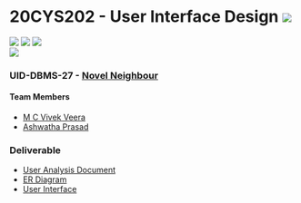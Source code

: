 # 20CYS202 - User Interface Design ![](https://img.shields.io/badge/-Completed-darkgreen)
![](https://img.shields.io/badge/Batch-21CYS-lightgreen) ![](https://img.shields.io/badge/UG-blue) ![](https://img.shields.io/badge/Subject-UID-blue) <br/>
![](https://img.shields.io/badge/Category-BRIG-purple)

### UID-DBMS-27 - [Novel Neighbour](https://vivek-veera.github.io/20CYS202-UID/Mini-Project/)

#### Team Members
- [M C Vivek Veera]()
- [Ashwatha Prasad]()

### Deliverable 
- [User Analysis Document](UID-DBMS-27_UAD.pdf)
- [ER Diagram](UID-DBMS-27_ER_Diagram.pdf)
- [User Interface](UI/)


